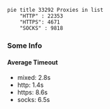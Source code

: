 
```mermaid
pie title 33292 Proxies in list
    "HTTP" : 22353
    "HTTPS": 4671
    "SOCKS" : 9818
```

### Some Info
#### Average Timeout

- mixed: 2.8s
- http: 1.4s
- https: 8.6s
- socks: 6.5s